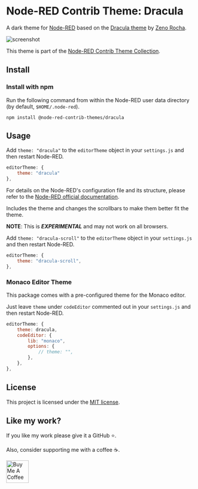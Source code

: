 # Node-RED Contrib Theme: Dracula

A dark theme for [Node-RED][node-red] based on the [Dracula theme][dracula-theme] by [Zeno Rocha][zeno-rocha].

![screenshot](https://raw.githubusercontent.com/node-red-contrib-themes/dracula/master/images/screenshot.png)

This theme is part of the [Node-RED Contrib Theme Collection][theme-collection].

## Install

### Install with npm

Run the following command from within the Node-RED user data directory (by default, `$HOME/.node-red`).

```shell
npm install @node-red-contrib-themes/dracula
```

## Usage

Add `theme: "dracula"` to the `editorTheme` object in your `settings.js` and then restart Node-RED.

```js
editorTheme: {
    theme: "dracula"
},
```

For details on the Node-RED's configuration file and its structure, please refer to the [Node-RED official documentation][node-red-doc].

Includes the theme and changes the scrollbars to make them better fit the theme.

**NOTE**: This is ***EXPERIMENTAL*** and may not work on all browsers.

Add `theme: "dracula-scroll"` to the `editorTheme` object in your `settings.js` and then restart Node-RED.

```js
editorTheme: {
    theme: "dracula-scroll",
},
```

### Monaco Editor Theme

This package comes with a pre-configured theme for the Monaco editor.

Just leave `theme` under `codeEditor` commented out in your `settings.js` and then restart Node-RED.

```js
editorTheme: {
    theme: dracula,
    codeEditor: {
        lib: "monaco",
        options: {
            // theme: "",
        },
    },
},
```

## License

This project is licensed under the [MIT license][license].

## Like my work?

If you like my work please give it a GitHub ⭐️.

Also, consider supporting me with a coffee ☕.

<a href="https://www.buymeacoffee.com/mbonani" target="_blank"><img src="https://cdn.buymeacoffee.com/buttons/v2/default-red.png" alt="Buy Me A Coffee" height="60px"></a>

[dracula-theme]: https://draculatheme.com/
[license]: LICENSE
[node-red-doc]: https://nodered.org/docs/user-guide/runtime/configuration#editor-themes
[node-red]: https://nodered.org/
[theme-collection]: https://www.npmjs.com/package/@node-red-contrib-themes/theme-collection
[zeno-rocha]: https://zenorocha.com/
